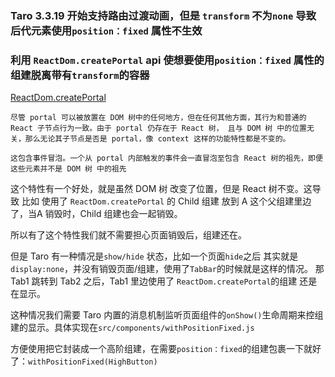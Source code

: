 ### Taro 3.3.19 开始支持路由过渡动画，但是 `transform` 不为`none` 导致后代元素使用`position：fixed` 属性不生效

### 利用 `ReactDom.createPortal` api 使想要使用`position：fixed` 属性的组建脱离带有`transform`的容器

[ReactDom.createPortal](https://zh-hans.reactjs.org/docs/portals.html)

```
尽管 portal 可以被放置在 DOM 树中的任何地方，但在任何其他方面，其行为和普通的 React 子节点行为一致。由于 portal 仍存在于 React 树， 且与 DOM 树 中的位置无关，那么无论其子节点是否是 portal，像 context 这样的功能特性都是不变的。

这包含事件冒泡。一个从 portal 内部触发的事件会一直冒泡至包含 React 树的祖先，即便这些元素并不是 DOM 树 中的祖先
```

这个特性有一个好处，就是虽然 DOM 树 改变了位置，但是 React 树不变。这导致 比如 使用了 `ReactDom.createPortal` 的 Child 组建 放到 A 这个父组建里边了，当A 销毁时，Child 组建也会一起销毁。

所以有了这个特性我们就不需要担心页面销毁后，组建还在。

但是 Taro 有一种情况是`show/hide` 状态，比如一个页面`hide`之后 其实就是`display:none`，并没有销毁页面/组建，使用了`TabBar`的时候就是这样的情况。
那 Tab1 跳转到 Tab2 之后，Tab1 里边使用了 `ReactDom.createPortal`的组建 还是在显示。

这种情况我们需要 Taro 内置的消息机制监听页面组件的`onShow()`生命周期来控组建的显示。具体实现在`src/components/withPositionFixed.js`

方便使用把它封装成一个高阶组建，在需要`position：fixed`的组建包裹一下就好了：`withPositionFixed(HighButton)`
